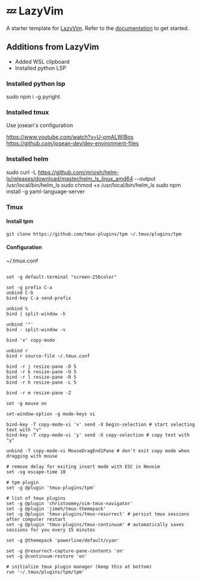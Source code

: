 # 💤 LazyVim

A starter template for [LazyVim](https://github.com/LazyVim/LazyVim).
Refer to the [documentation](https://lazyvim.github.io/installation) to get started.

## Additions from LazyVim

* Added WSL clipboard
* Installed python LSP

### Installed python lsp

sudo npm i -g pyright

### Installed tmux

Use josean's configuration

https://www.youtube.com/watch?v=U-omALWIBos
https://github.com/josean-dev/dev-environment-files

### Installed helm

sudo curl -L https://github.com/mrjosh/helm-ls/releases/download/master/helm_ls_linux_amd64 --output /usr/local/bin/helm_ls
sudo chmod +x /usr/local/bin/helm_ls
sudo npm install -g yaml-language-server

### Tmux

#### Install tpm

```
git clone https://github.com/tmux-plugins/tpm ~/.tmux/plugins/tpm
```

#### Configuration

~/.tmux.conf
```

set -g default-terminal "screen-256color"

set -g prefix C-a
unbind C-b
bind-key C-a send-prefix

unbind %
bind | split-window -h

unbind '"'
bind - split-window -v

bind 'v' copy-mode

unbind r
bind r source-file ~/.tmux.conf

bind -r j resize-pane -D 5
bind -r k resize-pane -U 5
bind -r l resize-pane -R 5
bind -r h resize-pane -L 5

bind -r m resize-pane -Z

set -g mouse on

set-window-option -g mode-keys vi

bind-key -T copy-mode-vi 'v' send -X begin-selection # start selecting text with "v"
bind-key -T copy-mode-vi 'y' send -X copy-selection # copy text with "y"

unbind -T copy-mode-vi MouseDragEnd1Pane # don't exit copy mode when dragging with mouse

# remove delay for exiting insert mode with ESC in Neovim
set -sg escape-time 10

# tpm plugin
set -g @plugin 'tmux-plugins/tpm'

# list of tmux plugins
set -g @plugin 'christoomey/vim-tmux-navigator'
set -g @plugin 'jimeh/tmux-themepack'
set -g @plugin 'tmux-plugins/tmux-resurrect' # persist tmux sessions after computer restart
set -g @plugin 'tmux-plugins/tmux-continuum' # automatically saves sessions for you every 15 minutes

set -g @themepack 'powerline/default/cyan'

set -g @resurrect-capture-pane-contents 'on'
set -g @continuum-restore 'on'

# initialize tmux plugin manager (keep this at bottom)
run '~/.tmux/plugins/tpm/tpm'
```
